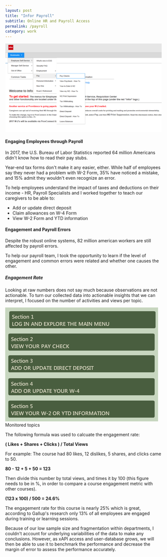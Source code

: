 ```yaml
---
layout: post
title: "Infor Payroll"
subtitle: Online HR and Payroll Access
permalink: /payroll
category: work
---
```

<body id="work">
	<div class="cover-img">
		<img src="/img/infor.png">
	</div>
	<div class="article">
		<h4>Engaging Employees through Payroll</h4>
		<p>
			In 2017, the U.S. Bureau of Labor Statistics reported 64 million Americans didn't know how to read their pay stubs.
		</p>
		<p>
			Year-end tax forms don't make it any easier, either. While half of employees say they never had a problem with W-2 Form, 35% have noticed a mistake, and 15% admit they wouldn't even recognize an error.
		</p>
		<p>
			To help employees understand the impact of taxes and deductions on their income - HR, Payroll Specialists and I worked together to teach our caregivers to be able to:
		</p>
		<ul class="objectives">
			<li>Add or update direct deposit</li>
			<li>Claim allowances on W-4 Form</li>
			<li>View W-2 Form and YTD information</li>
		</ul>
		<!-- <p>Our goal was to make payroll the easiest thing to do on HR's list. To make payroll fast and easy - Revenue Cycle Management, HR, Educators and I worked together to provide support by helping Payroll team how to:</p>
		<ul class="objectives">
			<li>Get started with payroll</li>
			<li>Run payroll</li>
			<li>Manage payroll taxes</li>
		</ul> -->
		<h4>Engagement and Payroll Errors</h4>
		<p>Despite the robust online systems, 82 million american workers are still affected by payroll errors.</p>
		<p>To help our payroll team, I took the opportunity to learn if the level of engagement and common errors were related and whether one causes the other.</p>
		<h5>Engagement Rate</h5>
		<p>Looking at raw numbers does not say much because observations are not actionable. To turn our collected data into actionable insights that we can interpret, I focused on the number of activities and views per topic.</p>
		<div class="pictures">
			<img src="/img/payroll-home.png">
		</div>
		<figcaption>Monitored topics</figcaption>
		<p>The following formula was used to calcuate the engagement rate:</p>
		<div class="snap">
			<strong>( Likes + Shares + Clicks ) / Total Views</strong>
		</div>
		<p>
			For example: The course had 80 likes, 12 dislikes, 5 shares, and clicks came to 50.
		</p>
		<div class="snap">
			<strong>80 - 12 + 5 + 50 = 123</strong>
		</div>
		<p>
			Then divide this number by total views, and times it by 100 (this figure needs to be in %, in order to compare a course engagement metric with other courses).
		</p>
			<div class="snap">
				<strong>(123 x 100) / 500 = 24.6%</strong>
			</div>
		<p>
			The engagement rate for this course is nearly 25% which is great, according to Gallup's research only 13% of all employees are engaged during training or learning sessions.
		</p>
		<p>
			Because of our low sample size and fragmentation within departments, I couldn't account for underlying variabilities of the data to make any conclusions. However, as xAPI access and user-database grows, we will then be able to use it to benchmark the performance and decrease the margin of error to assess the performance accurately.
		</p>
	</div>
</body>

